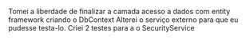 Tomei a liberdade de finalizar a camada acesso a dados com entity framework criando o DbContext
Alterei o serviço externo para que eu pudesse testa-lo.
Criei 2 testes para a o SecurityService
